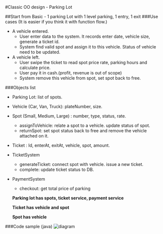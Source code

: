 #Classic OO design - Parking Lot

##Start from Basic - 1 parking Lot with 1 level parking, 1 entry, 1 exit
###Use cases (It is easier if you think it with function flow.)
- A vehicle entered.
   - User enter data to the system. It records enter date, vehicle size, generate a ticket id.
   - System find valid spot and assign it to this vehicle. Status of vehicle need to be updated.
- A vehicle left.
   - User swipe the ticket to read spot price rate, parking hours and calculate price.
   - User pay it in cash.(profit, revenue is out of scope)
   - System remove this vehicle from spot, set spot back to free.
     
###Objects list
- Parking Lot: list of spots. 
- Vehicle (Car, Van, Truck): plateNumber, size.
- Spot (Small, Medium, Large) : number, type, status, rate. 
  - assignToVehicle: relate a spot to a vehicle. update status of spot. 
  - returnSpot: set spot status back to free and remove the vehicle attached on it.
- Ticket : Id, enterAt, exitAt, vehicle, spot, amount. 

- TicketSystem
    - generateTicket: connect spot with vehicle. issue a new ticket.
    - complete: update ticket status to DB.
- PaymentSystem
    - checkout: get total price of parking
  
  **Parking lot has spots, ticket service, payment service**  
  
  **Ticket has vehicle and spot**
  
  **Spot has vehicle**
 

###Code sample (java)
![diagram](https://github.com/FFreja/learning-journey/resources/parkinglot.jpg)
